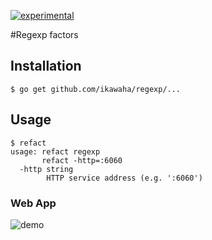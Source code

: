 [![experimental](http://badges.github.io/stability-badges/dist/experimental.svg)](http://github.com/badges/stability-badges)

#Regexp factors

## Installation

```
$ go get github.com/ikawaha/regexp/...
```

## Usage

```
$ refact
usage: refact regexp
       refact -http=:6060
  -http string
        HTTP service address (e.g. ':6060')
```

### Web App

![demo](https://raw.githubusercontent.com/wiki/ikawaha/regexp/images/regexp_factors_demo.png)


